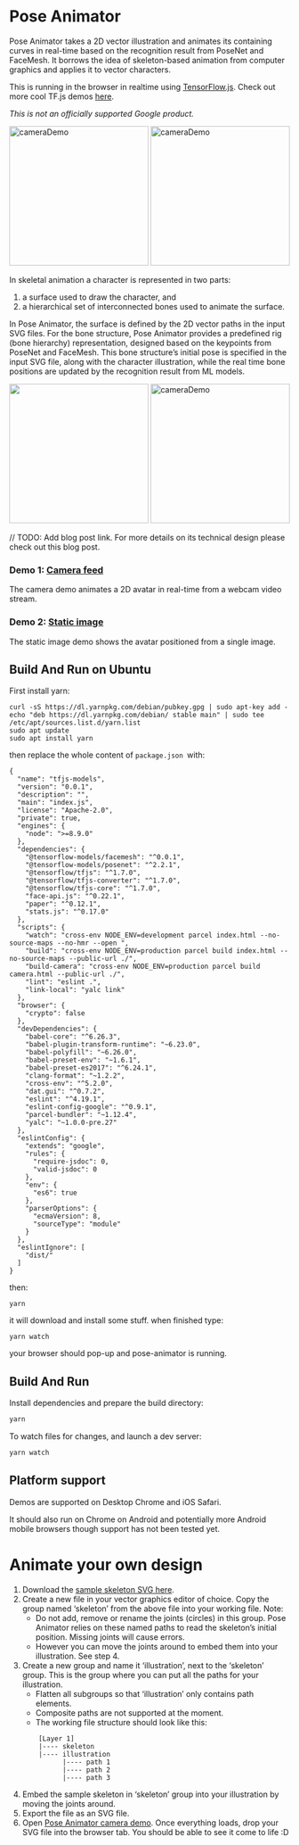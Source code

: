 # Pose Animator

Pose Animator takes a 2D vector illustration and animates its containing curves in real-time based on the recognition result from PoseNet and FaceMesh. It borrows the idea of skeleton-based animation from computer graphics and applies it to vector characters.

This is running in the browser in realtime using [TensorFlow.js](https://www.tensorflow.org/js). Check out more cool TF.js demos [here](https://www.tensorflow.org/js/demos).

*This is not an officially supported Google product.*

<img src="/resources/gifs/avatar-new-1.gif?raw=true" alt="cameraDemo" style="width: 250px;"/>

<img src="/resources/gifs/avatar-new-full-body.gif?raw=true" alt="cameraDemo" style="width: 250px;"/>

In skeletal animation a character is represented in two parts:
1. a surface used to draw the character, and 
1. a hierarchical set of interconnected bones used to animate the surface. 

In Pose Animator, the surface is defined by the 2D vector paths in the input SVG files. For the bone structure, Pose Animator provides a predefined rig (bone hierarchy) representation, designed based on the keypoints from PoseNet and FaceMesh. This bone structure’s initial pose is specified in the input SVG file, along with the character illustration, while the real time bone positions are updated by the recognition result from ML models.

<img src="https://firebasestorage.googleapis.com/v0/b/pose-animator-demo.appspot.com/o/ml-keypoints.png?alt=media" style="width:250px;"/>

<img src="/resources/gifs/avatar-new-bezier-1.gif?raw=true" alt="cameraDemo" style="width: 250px;"/>

// TODO: Add blog post link.
For more details on its technical design please check out this blog post.

### Demo 1: [Camera feed](https://pose-animator-demo.firebaseapp.com/camera.html)

The camera demo animates a 2D avatar in real-time from a webcam video stream.


### Demo 2: [Static image](https://pose-animator-demo.firebaseapp.com/static_image.html)

The static image demo shows the avatar positioned from a single image.


## Build And Run on Ubuntu

First install yarn:

```
curl -sS https://dl.yarnpkg.com/debian/pubkey.gpg | sudo apt-key add -
echo "deb https://dl.yarnpkg.com/debian/ stable main" | sudo tee /etc/apt/sources.list.d/yarn.list
sudo apt update
sudo apt install yarn
```

then replace the whole content of  `package.json `with:

```
{
  "name": "tfjs-models",
  "version": "0.0.1",
  "description": "",
  "main": "index.js",
  "license": "Apache-2.0",
  "private": true,
  "engines": {
    "node": ">=8.9.0"
  },
  "dependencies": {
    "@tensorflow-models/facemesh": "^0.0.1",
    "@tensorflow-models/posenet": "^2.2.1",
    "@tensorflow/tfjs": "^1.7.0",
    "@tensorflow/tfjs-converter": "^1.7.0",
    "@tensorflow/tfjs-core": "^1.7.0",
    "face-api.js": "^0.22.1",
    "paper": "^0.12.1",    
    "stats.js": "^0.17.0"
  },
  "scripts": {
    "watch": "cross-env NODE_ENV=development parcel index.html --no-source-maps --no-hmr --open ",
    "build": "cross-env NODE_ENV=production parcel build index.html --no-source-maps --public-url ./",
    "build-camera": "cross-env NODE_ENV=production parcel build camera.html --public-url ./",
    "lint": "eslint .",
    "link-local": "yalc link"
  },
  "browser": {
    "crypto": false
  },
  "devDependencies": {
    "babel-core": "^6.26.3",
    "babel-plugin-transform-runtime": "~6.23.0",
    "babel-polyfill": "~6.26.0",
    "babel-preset-env": "~1.6.1",
    "babel-preset-es2017": "^6.24.1",
    "clang-format": "~1.2.2",
    "cross-env": "^5.2.0",
    "dat.gui": "^0.7.2",
    "eslint": "^4.19.1",
    "eslint-config-google": "^0.9.1",
    "parcel-bundler": "~1.12.4",
    "yalc": "~1.0.0-pre.27"
  },
  "eslintConfig": {
    "extends": "google",
    "rules": {
      "require-jsdoc": 0,
      "valid-jsdoc": 0
    },
    "env": {
      "es6": true
    },
    "parserOptions": {
      "ecmaVersion": 8,
      "sourceType": "module"
    }
  },
  "eslintIgnore": [
    "dist/"
  ]
}
```



then:

`yarn`

it will download and install some stuff.
when finished type:

`yarn watch`

your browser should pop-up and pose-animator is running.

## Build And Run

Install dependencies and prepare the build directory:

```sh
yarn
```

To watch files for changes, and launch a dev server:

```sh
yarn watch
```

## Platform support

Demos are supported on Desktop Chrome and iOS Safari.

It should also run on Chrome on Android and potentially more Android mobile browsers though support has not been tested yet.

# Animate your own design

1. Download the [sample skeleton SVG here](/resources/samples/skeleton.svg).
1. Create a new file in your vector graphics editor of choice. Copy the group named ‘skeleton’ from the above file into your working file. Note: 
	* Do not add, remove or rename the joints (circles) in this group. Pose Animator relies on these named paths to read the skeleton’s initial position. Missing joints will cause errors.
	* However you can move the joints around to embed them into your illustration. See step 4.
1. Create a new group and name it ‘illustration’, next to the ‘skeleton’ group. This is the group where you can put all the paths for your illustration.
    * Flatten all subgroups so that ‘illustration’ only contains path elements.
    * Composite paths are not supported at the moment.
    * The working file structure should look like this:
	```
        [Layer 1]
        |---- skeleton
        |---- illustration
              |---- path 1
              |---- path 2
              |---- path 3
	```
1. Embed the sample skeleton in ‘skeleton’ group into your illustration by moving the joints around.
1. Export the file as an SVG file.
1. Open [Pose Animator camera demo](https://pose-animator-demo.firebaseapp.com/camera.html). Once everything loads, drop your SVG file into the browser tab. You should be able to see it come to life :D
